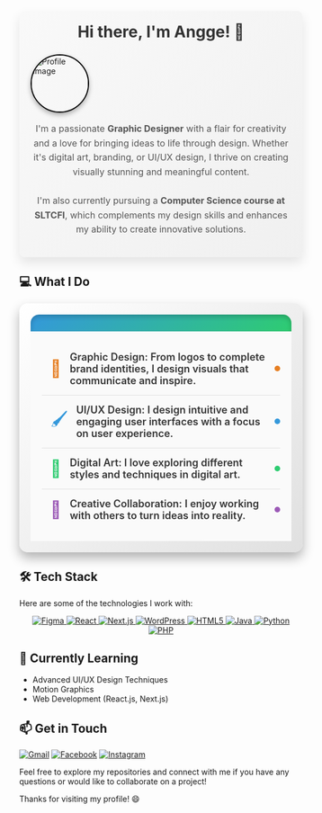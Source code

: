 <div style="background: linear-gradient(135deg, #f9f9f9, #f0f0f0); padding: 20px; border-radius: 10px; box-shadow: 0px 10px 20px rgba(0,0,0,0.1); max-width: 700px; margin: auto;">
  <h2 style="margin-top: 0; color: #333; font-size: 28px; text-align: center; font-weight: bold;">Hi there, I'm Angge! 👋</h2> <p align="left">
  <img src="https://github.com/user-attachments/assets/39040707-cecd-447b-b577-041e568b5f35" alt="Profile Image" width="100" style="border-radius: 50%; border: 2px solid #000; box-shadow: 0px 4px 8px rgba(0,0,0,0.3); display: inline-block; vertical-align: middle;" />
</p>
  <p style="font-size: 16px; line-height: 1.6; color: #555; text-align: center;">
    I'm a passionate <strong>Graphic Designer</strong> with a flair for creativity and a love for bringing ideas to life through design. Whether it's digital art, branding, or UI/UX design, I thrive on creating visually stunning and meaningful content.
    <br><br>
    I'm also currently pursuing a <strong>Computer Science course at SLTCFI</strong>, which complements my design skills and enhances my ability to create innovative solutions.
  </p>
</div>

## 💻 What I Do

<div style="padding: 20px; border-radius: 15px; background: linear-gradient(135deg, #ffffff, #e0e0e0); box-shadow: 0px 10px 20px rgba(0,0,0,0.3); max-width: 700px; margin: auto; overflow: hidden;">
  <div style="background: linear-gradient(135deg, #3498db, #2ecc71); color: #fff; padding: 15px; border-radius: 15px 15px 0 0; box-shadow: inset 0px 4px 8px rgba(0,0,0,0.2);">

  </div>
  <div style="padding: 20px; background: #fafafa;">
    <div style="display: flex; align-items: center; padding: 15px; border-bottom: 1px solid #e0e0e0; position: relative;">
      <span style="font-size: 30px; color: #e67e22; margin-right: 15px; transition: transform 0.3s, color 0.3s;">
        🎨
      </span>
      <p style="font-size: 18px; font-weight: 600; color: #333; margin: 0;">Graphic Design: From logos to complete brand identities, I design visuals that communicate and inspire.</p>
      <div style="position: absolute; top: 50%; right: 0; width: 10px; height: 10px; background: #e67e22; border-radius: 50%; transform: translateY(-50%);"></div>
    </div>
    <div style="display: flex; align-items: center; padding: 15px; border-bottom: 1px solid #e0e0e0; position: relative;">
      <span style="font-size: 30px; color: #3498db; margin-right: 15px; transition: transform 0.3s, color 0.3s;">
        🖌️
      </span>
      <p style="font-size: 18px; font-weight: 600; color: #333; margin: 0;">UI/UX Design: I design intuitive and engaging user interfaces with a focus on user experience.</p>
      <div style="position: absolute; top: 50%; right: 0; width: 10px; height: 10px; background: #3498db; border-radius: 50%; transform: translateY(-50%);"></div>
    </div>
    <div style="display: flex; align-items: center; padding: 15px; border-bottom: 1px solid #e0e0e0; position: relative;">
      <span style="font-size: 30px; color: #2ecc71; margin-right: 15px; transition: transform 0.3s, color 0.3s;">
        🎨
      </span>
      <p style="font-size: 18px; font-weight: 600; color: #333; margin: 0;">Digital Art: I love exploring different styles and techniques in digital art.</p>
      <div style="position: absolute; top: 50%; right: 0; width: 10px; height: 10px; background: #2ecc71; border-radius: 50%; transform: translateY(-50%);"></div>
    </div>
    <div style="display: flex; align-items: center; padding: 15px; position: relative;">
      <span style="font-size: 30px; color: #9b59b6; margin-right: 15px; transition: transform 0.3s, color 0.3s;">
        🤝
      </span>
      <p style="font-size: 18px; font-weight: 600; color: #333; margin: 0;">Creative Collaboration: I enjoy working with others to turn ideas into reality.</p>
      <div style="position: absolute; top: 50%; right: 0; width: 10px; height: 10px; background: #9b59b6; border-radius: 50%; transform: translateY(-50%);"></div>
    </div>
  </div>
</div>




## 🛠️ Tech Stack
Here are some of the technologies I work with:
<p align="center">
  <a href="https://www.figma.com/">
    <img src="https://img.icons8.com/color/48/000000/figma.png" alt="Figma" />
  </a>
  <a href="https://reactjs.org/">
    <img src="https://img.icons8.com/color/48/000000/react-native.png" alt="React" />
  </a>
  <a href="https://nextjs.org/">
    <img src="https://img.icons8.com/color/48/000000/nextjs.png" alt="Next.js" />
  </a>
  <a href="https://wordpress.org/">
    <img src="https://img.icons8.com/color/48/000000/wordpress.png" alt="WordPress" />
  </a>
  <a href="https://developer.mozilla.org/en-US/docs/Web/HTML">
    <img src="https://img.icons8.com/color/48/000000/html-5.png" alt="HTML5" />
  </a>
  <a href="https://www.oracle.com/java/">
    <img src="https://img.icons8.com/color/48/000000/java-coffee-cup-logo.png" alt="Java" />
  </a>
  <a href="https://www.python.org/">
    <img src="https://img.icons8.com/color/48/000000/python.png" alt="Python" />
  </a>
  <a href="https://www.php.net/">
    <img src="https://img.icons8.com/color/48/000000/php.png" alt="PHP" />
  </a>
</p>


## 🌱 Currently Learning
- Advanced UI/UX Design Techniques
- Motion Graphics
- Web Development (React.js, Next.js)

## 📫 Get in Touch
[![Gmail](https://img.icons8.com/color/50/000000/gmail.png)](mailto:angelicabanastao@gmail.com)
[![Facebook](https://img.icons8.com/color/50/000000/facebook.png)](https://www.facebook.com/aenjie.2002?mibextid=ZbWKwL)
[![Instagram](https://img.icons8.com/color/50/000000/instagram-new.png)](https://www.instagram.com/aenjiie.bnsto)


Feel free to explore my repositories and connect with me if you have any questions or would like to collaborate on a project!

Thanks for visiting my profile! 😄







